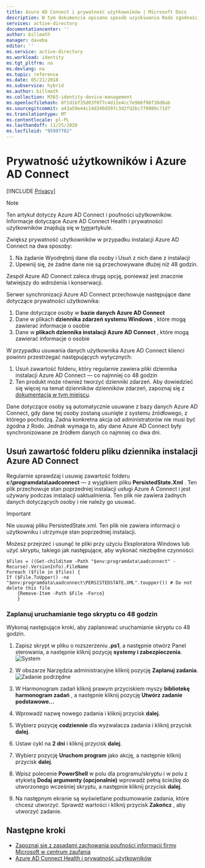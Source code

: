 ```yaml
---
title: Azure AD Connect i prywatność użytkowników | Microsoft Docs
description: W tym dokumencie opisano sposób uzyskiwania Rodo zgodności z Azure AD Connect.
services: active-directory
documentationcenter: ''
author: billmath
manager: daveba
editor: ''
ms.service: active-directory
ms.workload: identity
ms.tgt_pltfrm: na
ms.devlang: na
ms.topic: reference
ms.date: 05/21/2018
ms.subservice: hybrid
ms.author: billmath
ms.collection: M365-identity-device-management
ms.openlocfilehash: 8f1d1bf35d03f0f7c4d11e4cc7e9b6f98f38d8ab
ms.sourcegitcommit: a43a59e44c14d349d597c3d2fd2bc779989c71d7
ms.translationtype: MT
ms.contentlocale: pl-PL
ms.lasthandoff: 11/25/2020
ms.locfileid: "95997702"
---
```

# <a name="user-privacy-and-azure-ad-connect"></a>Prywatność użytkowników i Azure AD Connect 

[!INCLUDE [Privacy](../../../includes/gdpr-intro-sentence.md)]

>[!NOTE] 
>Ten artykuł dotyczy Azure AD Connect i poufności użytkowników.  Informacje dotyczące Azure AD Connect Health i prywatności użytkowników znajdują się w [tym](reference-connect-health-user-privacy.md)artykule.

Zwiększ prywatność użytkowników w przypadku instalacji Azure AD Connect na dwa sposoby:

1.  Na żądanie Wyodrębnij dane dla osoby i Usuń z nich dane z instalacji
2.  Upewnij się, że żadne dane nie są przechowywane dłużej niż 48 godzin.

Zespół Azure AD Connect zaleca drugą opcję, ponieważ jest znacznie łatwiejszy do wdrożenia i konserwacji.

Serwer synchronizacji Azure AD Connect przechowuje następujące dane dotyczące prywatności użytkownika:
1.  Dane dotyczące osoby w **bazie danych Azure AD Connect**
2.  Dane w plikach **dziennika zdarzeń systemu Windows** , które mogą zawierać informacje o osobie
3.  Dane w **plikach dziennika instalacji Azure AD Connect** , które mogą zawierać informacje o osobie

W przypadku usuwania danych użytkownika Azure AD Connect klienci powinni przestrzegać następujących wytycznych:
1.  Usuń zawartość folderu, który regularnie zawiera pliki dziennika instalacji Azure AD Connect — co najmniej co 48 godzin
2.  Ten produkt może również tworzyć dzienniki zdarzeń.  Aby dowiedzieć się więcej na temat dzienników dzienników zdarzeń, zapoznaj się z [dokumentacją w tym miejscu](/windows/win32/wes/windows-event-log).

Dane dotyczące osoby są automatycznie usuwane z bazy danych Azure AD Connect, gdy dane tej osoby zostaną usunięte z systemu źródłowego, z którego pochodzą. Żadna konkretna akcja od administratorów nie musi być zgodna z Rodo.  Jednak wymaga to, aby dane Azure AD Connect były synchronizowane ze źródłem danych co najmniej co dwa dni.

## <a name="delete-the-azure-ad-connect-installation-log-file-folder-contents"></a>Usuń zawartość folderu pliku dziennika instalacji Azure AD Connect
Regularnie sprawdzaj i usuwaj zawartość folderu **c:\programdata\aadconnect** — z wyjątkiem pliku **PersistedState.Xml** . Ten plik przechowuje stan poprzedniej instalacji usługi Azure A Connect i jest używany podczas instalacji uaktualnienia. Ten plik nie zawiera żadnych danych dotyczących osoby i nie należy go usuwać.

>[!IMPORTANT]
>Nie usuwaj pliku PersistedState.xml.  Ten plik nie zawiera informacji o użytkowniku i utrzymuje stan poprzedniej instalacji.

Możesz przejrzeć i usunąć te pliki przy użyciu Eksploratora Windows lub użyć skryptu, takiego jak następujące, aby wykonać niezbędne czynności:


```
$Files = ((Get-childitem -Path "$env:programdata\aadconnect" -Recurse).VersionInfo).FileName
Foreach ($file in $files) {
If ($File.ToUpper() -ne "$env:programdata\aadconnect\PERSISTEDSTATE.XML".toupper()) # Do not delete this file
    {Remove-Item -Path $File -Force}
    } 
```

### <a name="schedule-this-script-to-run-every-48-hours"></a>Zaplanuj uruchamianie tego skryptu co 48 godzin
Wykonaj następujące kroki, aby zaplanować uruchamianie skryptu co 48 godzin.

1.  Zapisz skrypt w pliku o rozszerzeniu **&#46;ps1**, a następnie otwórz Panel sterowania, a następnie kliknij pozycję **systemy i zabezpieczenia**.
    ![System](./media/reference-connect-user-privacy/gdpr2.png)

2.  W obszarze Narzędzia administracyjne kliknij pozycję **Zaplanuj zadania**.
    ![Zadanie podrzędne](./media/reference-connect-user-privacy/gdpr3.png)
3.  W Harmonogram zadań kliknij prawym przyciskiem myszy **bibliotekę harmonogram zadań** , a następnie kliknij pozycję **Utwórz zadanie podstawowe...**
4.  Wprowadź nazwę nowego zadania i kliknij przycisk **dalej**.
5.  Wybierz pozycję **codziennie** dla wyzwalacza zadania i kliknij przycisk **dalej**.
6.  Ustaw cykl na **2 dni** i kliknij przycisk **dalej**.
7.  Wybierz pozycję **Uruchom program** jako akcję, a następnie kliknij przycisk **dalej**.
8.  Wpisz polecenie **PowerShell** w polu dla programu/skryptu i w polu z etykietą **Dodaj argumenty (opcjonalnie)** wprowadź pełną ścieżkę do utworzonego wcześniej skryptu, a następnie kliknij przycisk **dalej**.
9.  Na następnym ekranie są wyświetlane podsumowanie zadania, które chcesz utworzyć. Sprawdź wartości i kliknij przycisk **Zakończ** , aby utworzyć zadanie.



## <a name="next-steps"></a>Następne kroki
* [Zapoznaj się z zasadami zachowania poufności informacji firmy Microsoft w centrum zaufania](https://www.microsoft.com/trustcenter)
* [Azure AD Connect Health i prywatność użytkowników](reference-connect-health-user-privacy.md)